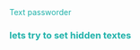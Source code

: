<div class="c">
  <div class="drop drop1"></div>
  <div class="drop drop2"></div>
  <div class="text-c">
    <font color="lightseagreen">Text passworder</h1>
    <h3>lets try to set hidden textes</h3>
  </div>
</div>

